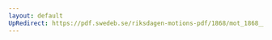 ```yaml
---
layout: default
UpRedirect: https://pdf.swedeb.se/riksdagen-motions-pdf/1868/mot_1868__ak__00040/mot_1868__ak__00040_001.pdf
---
```

